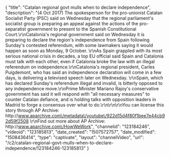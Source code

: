 {
    "title": "Catalan regional govt mulls when to declare independence",
    "description": "(4 Oct 2017) The spokesperson for the pro-unionist Catalan Socialist Party (PSC) said on Wednesday that the regional parliament's socialist group is preparing an appeal against the actions of the pro-separatist government to present to the Spanish Constitutional Court.\r\nCatalonia's regional government said on Wednesday it is preparing to declare the region's independence from Spain following Sunday's contested referendum, with some lawmakers saying it would happen as soon as Monday, 9 October. \r\nAs Spain grappled with its most serious national crisis in decades, a top EU official said Spain and Catalonia must talk with each other, even if Catalonia broke the law with an illegal referendum on independence.\r\nCatalonia's regional president, Carles Puigdemont, who has said an independence declaration will come in a few days, is delivering a televised speech later on Wednesday. \r\nSpain, which has declared Sunday's referendum illegal and invalid, is bitterly opposed to any independence move.\r\nPrime Minister Mariano Rajoy's conservative government has said it will respond with \"all necessary measures\" to counter Catalan defiance, and is holding talks with opposition leaders in Madrid to forge a consensus over what to do.\r\n\r\n\r\nYou can license this story through AP Archive: http:\/\/www.aparchive.com\/metadata\/youtube\/922d15d4f80f1bee7e44cb92d59f2508 \r\nFind out more about AP Archive: http:\/\/www.aparchive.com\/HowWeWork",
    "channelid": "123184246",
    "videoid": "123185813",
    "date_created": "1507572757",
    "date_modified": "1508436414",
    "type": "captivate",
    "layout": "channelVideo",
    "url": "\/c2\/catalan-regional-govt-mulls-when-to-declare-independence\/123184246-123185813"
}